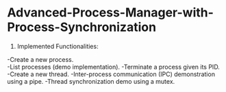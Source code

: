 # Advanced-Process-Manager-with-Process-Synchronization

1. Implemented Functionalities:

-Create a new process.<br>
-List processes (demo implementation).
-Terminate a process given its PID.
-Create a new thread.
-Inter-process communication (IPC) demonstration using a pipe.
-Thread synchronization demo using a mutex.

